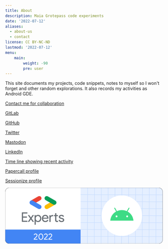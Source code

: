 ```yaml
---
title: About
description: Maia Grotepass code experiments
date: '2022-07-12'
aliases:
  - about-us
  - contact
license: CC BY-NC-ND
lastmod: '2022-07-12'
menu:
    main: 
        weight: -90
        pre: user
---
```

This site documents my projects, code snippets, notes to myself so I won't forget and other random explorations. It also records my activities as Android GDE.

 [Contact me for collaboration](https://www.polywork.com/maiatoday/contact)

 [GitLab](https://gitlab.com/maiatoday)
 
 [GitHub](https://github.com/maiatoday)

 [Twitter](https://twitter.com/maiatoday)

<a rel="me" href="https://mas.to/@maiatoday">Mastodon</a>

 [LinkedIn](https://www.linkedin.com/in/maiagrotepass/)

 [Time line showing recent activity](https://www.maiatoday.co.za)

 [Papercall profile](https://www.papercall.io/speakers/maiatoday)

 [Sessionize profile](https://sessionize.com/maia-grotepass/)

![GDE 2022 Android badge](experts-digital-badge-logos-2022_android.png)